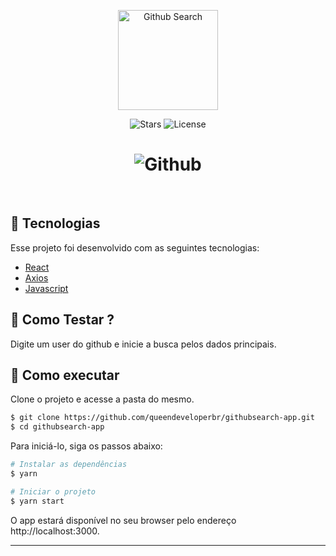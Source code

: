<p align="center">
  <img alt="Github Search" src="https://github.com/queendeveloperbr/githubsearch-app/blob/016d1012f3ed8cd1269ff3c1deab8e8e666e368d/src/images/github-search.png" width="160px">
</p>

<p align="center">  
  <img src="https://img.shields.io/github/stars/queendeveloperbr/letmeask?label=stars&message=MIT&color=fc036f&labelColor=000000" alt="Stars">

  <img  src="https://img.shields.io/static/v1?label=license&message=MIT&color=fc036f&labelColor=000000" alt="License">   
</p>

<h1 align="center">
    <img alt="Github" src="https://i.imgur.com/FLU6XkX.png" />
</h1>

<br>

## 🧪 Tecnologias

Esse projeto foi desenvolvido com as seguintes tecnologias:

- [React](https://reactjs.org)
- [Axios](https://www.npmjs.com/package/axios)
- [Javascript](https://developer.mozilla.org/pt-BR/docs/Web/JavaScript)

## 🚀 Como Testar ?

Digite um user do github e inicie a busca pelos dados principais.

## 🚀 Como executar

Clone o projeto e acesse a pasta do mesmo.

```bash
$ git clone https://github.com/queendeveloperbr/githubsearch-app.git
$ cd githubsearch-app
```

Para iniciá-lo, siga os passos abaixo:
```bash
# Instalar as dependências
$ yarn

# Iniciar o projeto
$ yarn start
```
O app estará disponível no seu browser pelo endereço http://localhost:3000.

---

